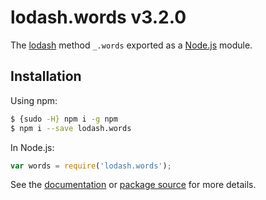 # lodash.words v3.2.0

The [lodash](https://lodash.com/) method `_.words` exported as a [Node.js](https://nodejs.org/) module.

## Installation

Using npm:
```bash
$ {sudo -H} npm i -g npm
$ npm i --save lodash.words
```

In Node.js:
```js
var words = require('lodash.words');
```

See the [documentation](https://lodash.com/public#words) or [package source](https://github.com/lodash/lodash/blob/3.2.0-npm-packages/lodash.words) for more details.
